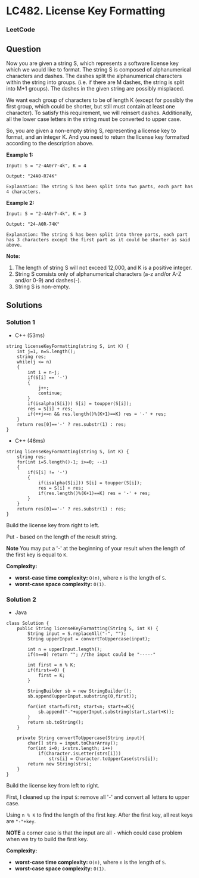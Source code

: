 # LC482. License Key Formatting

### LeetCode

## Question

Now you are given a string S, which represents a software license key which we would like to format. The string S is composed of alphanumerical characters and dashes. The dashes split the alphanumerical characters within the string into groups. (i.e. if there are M dashes, the string is split into M+1 groups). The dashes in the given string are possibly misplaced.

We want each group of characters to be of length K (except for possibly the first group, which could be shorter, but still must contain at least one character). To satisfy this requirement, we will reinsert dashes. 
Additionally, all the lower case letters in the string must be converted to upper case.

So, you are given a non-empty string S, representing a license key to format, and an integer K. And you need to return the license key formatted according to the description above.

**Example 1:**

```
Input: S = "2-4A0r7-4k", K = 4

Output: "24A0-R74K"

Explanation: The string S has been split into two parts, each part has 4 characters.
```

**Example 2:**

```
Input: S = "2-4A0r7-4k", K = 3

Output: "24-A0R-74K"

Explanation: The string S has been split into three parts, each part has 3 characters except the first part as it could be shorter as said above.
```

**Note:**

1.	The length of string S will not exceed 12,000, and K is a positive integer.
2.	String S consists only of alphanumerical characters (a-z and/or A-Z and/or 0-9) and dashes(-).
3.	String S is non-empty.

## Solutions

### Solution 1

* C++ (53ms)
```
string licenseKeyFormatting(string S, int K) {
    int j=1, n=S.length();
    string res;
    while(j <= n)
    {
        int i = n-j;
        if(S[i] == '-') 
        {
            j++;
            continue;
        }
        if(isalpha(S[i])) S[i] = toupper(S[i]);
        res = S[i] + res;
        if(++j<=n && res.length()%(K+1)==K) res = '-' + res;
    }
    return res[0]=='-' ? res.substr(1) : res;
}
```

* C++ (46ms)
```
string licenseKeyFormatting(string S, int K) {
    string res;
    for(int i=S.length()-1; i>=0; --i)
    {
        if(S[i] != '-') 
        {
            if(isalpha(S[i])) S[i] = toupper(S[i]);
            res = S[i] + res;
            if(res.length()%(K+1)==K) res = '-' + res;
        }
    }
    return res[0]=='-' ? res.substr(1) : res;
}
```

Build the license key from right to left.

Put `-` based on the length of the result string.

**Note** You may put a '-' at the beginning of your result when the length of the first key is equal to `K`.

**Complexity:**

* **worst-case time complexity:** `O(n)`, where `n` is the length of `S`.
* **worst-case space complexity:** `O(1)`.

### Solution 2

* Java
```
class Solution {
    public String licenseKeyFormatting(String S, int K) {
        String input = S.replaceAll("-", "");
        String upperInput = convertToUppercase(input);
        
        int n = upperInput.length();
        if(n==0) return ""; //the input could be "-----"
        
        int first = n % K;
        if(first==0) {
            first = K;    
        }
        
        StringBuilder sb = new StringBuilder();
        sb.append(upperInput.substring(0,first));
        
        for(int start=first; start<n; start+=K){
            sb.append("-"+upperInput.substring(start,start+K));
        }
        return sb.toString();
    }
    
    private String convertToUppercase(String input){
        char[] strs = input.toCharArray();
        for(int i=0; i<strs.length; i++)
            if(Character.isLetter(strs[i]))
                strs[i] = Character.toUpperCase(strs[i]);
        return new String(strs);
    }
}
```

Build the license key from left to right.

First, I cleaned up the input `S`: remove all '-' and convert all letters to upper case.

Using `n % K` to find the length of the first key. After the first key, all rest keys are `"-"+key`.

**NOTE** a corner case is that the input are all `-` which could case problem when we try to build the first key.

**Complexity:**

* **worst-case time complexity:** `O(n)`, where `n` is the length of `S`.
* **worst-case space complexity:** `O(1)`.
